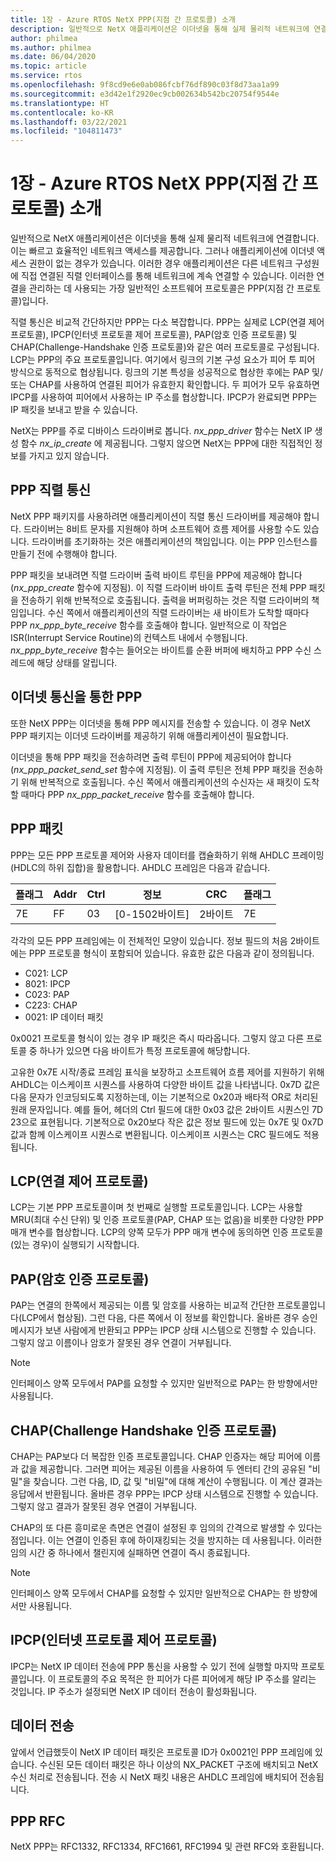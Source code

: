 ```yaml
---
title: 1장 - Azure RTOS NetX PPP(지점 간 프로토콜) 소개
description: 일반적으로 NetX 애플리케이션은 이더넷을 통해 실제 물리적 네트워크에 연결합니다.
author: philmea
ms.author: philmea
ms.date: 06/04/2020
ms.topic: article
ms.service: rtos
ms.openlocfilehash: 9f8cd9e6e0ab086fcbf76df890c03f8d73aa1a99
ms.sourcegitcommit: e3d42e1f2920ec9cb002634b542bc20754f9544e
ms.translationtype: HT
ms.contentlocale: ko-KR
ms.lasthandoff: 03/22/2021
ms.locfileid: "104811473"
---
```

# <a name="chapter-1---introduction-to-the-azure-rtos-netx-point-to-point-protocol-ppp"></a>1장 - Azure RTOS NetX PPP(지점 간 프로토콜) 소개

일반적으로 NetX 애플리케이션은 이더넷을 통해 실제 물리적 네트워크에 연결합니다. 이는 빠르고 효율적인 네트워크 액세스를 제공합니다. 그러나 애플리케이션에 이더넷 액세스 권한이 없는 경우가 있습니다. 이러한 경우 애플리케이션은 다른 네트워크 구성원에 직접 연결된 직렬 인터페이스를 통해 네트워크에 계속 연결할 수 있습니다. 이러한 연결을 관리하는 데 사용되는 가장 일반적인 소프트웨어 프로토콜은 PPP(지점 간 프로토콜)입니다.

직렬 통신은 비교적 간단하지만 PPP는 다소 복잡합니다. PPP는 실제로 LCP(연결 제어 프로토콜), IPCP(인터넷 프로토콜 제어 프로토콜), PAP(암호 인증 프로토콜) 및 CHAP(Challenge-Handshake 인증 프로토콜)와 같은 여러 프로토콜로 구성됩니다. LCP는 PPP의 주요 프로토콜입니다. 여기에서 링크의 기본 구성 요소가 피어 투 피어 방식으로 동적으로 협상됩니다. 링크의 기본 특성을 성공적으로 협상한 후에는 PAP 및/또는 CHAP를 사용하여 연결된 피어가 유효한지 확인합니다. 두 피어가 모두 유효하면 IPCP를 사용하여 피어에서 사용하는 IP 주소를 협상합니다. IPCP가 완료되면 PPP는 IP 패킷을 보내고 받을 수 있습니다.

NetX는 PPP를 주로 디바이스 드라이버로 봅니다. *nx_ppp_driver* 함수는 NetX IP 생성 함수 *nx_ip_create* 에 제공됩니다. 그렇지 않으면 NetX는 PPP에 대한 직접적인 정보를 가지고 있지 않습니다.

## <a name="ppp-serial-communication"></a>PPP 직렬 통신

NetX PPP 패키지를 사용하려면 애플리케이션이 직렬 통신 드라이버를 제공해야 합니다. 드라이버는 8비트 문자를 지원해야 하며 소프트웨어 흐름 제어를 사용할 수도 있습니다. 드라이버를 초기화하는 것은 애플리케이션의 책임입니다. 이는 PPP 인스턴스를 만들기 전에 수행해야 합니다.

PPP 패킷을 보내려면 직렬 드라이버 출력 바이트 루틴을 PPP에 제공해야 합니다(*nx_ppp_create* 함수에 지정됨). 이 직렬 드라이버 바이트 출력 루틴은 전체 PPP 패킷을 전송하기 위해 반복적으로 호출됩니다. 출력을 버퍼링하는 것은 직렬 드라이버의 책임입니다. 수신 쪽에서 애플리케이션의 직렬 드라이버는 새 바이트가 도착할 때마다 PPP *nx_ppp_byte_receive* 함수를 호출해야 합니다. 일반적으로 이 작업은 ISR(Interrupt Service Routine)의 컨텍스트 내에서 수행됩니다. *nx_ppp_byte_receive* 함수는 들어오는 바이트를 순환 버퍼에 배치하고 PPP 수신 스레드에 해당 상태를 알립니다.

## <a name="ppp-over-ethernet-communication"></a>이더넷 통신을 통한 PPP

또한 NetX PPP는 이더넷을 통해 PPP 메시지를 전송할 수 있습니다. 이 경우 NetX PPP 패키지는 이더넷 드라이버를 제공하기 위해 애플리케이션이 필요합니다.

이더넷을 통해 PPP 패킷을 전송하려면 출력 루틴이 PPP에 제공되어야 합니다(*nx_ppp_packet_send_set* 함수에 지정됨). 이 출력 루틴은 전체 PPP 패킷을 전송하기 위해 반복적으로 호출됩니다. 수신 쪽에서 애플리케이션의 수신자는 새 패킷이 도착할 때마다 PPP *nx_ppp_packet_receive* 함수를 호출해야 합니다.

## <a name="ppp-packet"></a>PPP 패킷

PPP는 모든 PPP 프로토콜 제어와 사용자 데이터를 캡슐화하기 위해 AHDLC 프레이밍(HDLC의 하위 집합)을 활용합니다. AHDLC 프레임은 다음과 같습니다.

|**플래그**|**Addr**|**Ctrl**|**정보**|**CRC**|**플래그**|
|--------|--------|--------|---------------|-------|--------|
|7E |FF|03|[0-1502바이트]|2바이트| 7E|

각각의 모든 PPP 프레임에는 이 전체적인 모양이 있습니다. 정보 필드의 처음 2바이트에는 PPP 프로토콜 형식이 포함되어 있습니다. 유효한 값은 다음과 같이 정의됩니다.

- C021:  LCP
- 8021: IPCP
- C023: PAP
- C223: CHAP
- 0021: IP 데이터 패킷

0x0021 프로토콜 형식이 있는 경우 IP 패킷은 즉시 따라옵니다. 그렇지 않고 다른 프로토콜 중 하나가 있으면 다음 바이트가 특정 프로토콜에 해당합니다.

고유한 0x7E 시작/종료 프레임 표식을 보장하고 소프트웨어 흐름 제어를 지원하기 위해 AHDLC는 이스케이프 시퀀스를 사용하여 다양한 바이트 값을 나타냅니다. 0x7D 값은 다음 문자가 인코딩되도록 지정하는데, 이는 기본적으로 0x20과 배타적 OR로 처리된 원래 문자입니다. 예를 들어, 헤더의 Ctrl 필드에 대한 0x03 값은 2바이트 시퀀스인 7D 23으로 표현됩니다. 기본적으로 0x20보다 작은 값은 정보 필드에 있는 0x7E 및 0x7D 값과 함께 이스케이프 시퀀스로 변환됩니다. 이스케이프 시퀀스는 CRC 필드에도 적용됩니다.

## <a name="link-control-protocol-lcp"></a>LCP(연결 제어 프로토콜)

LCP는 기본 PPP 프로토콜이며 첫 번째로 실행할 프로토콜입니다. LCP는 사용할 MRU(최대 수신 단위) 및 인증 프로토콜(PAP, CHAP 또는 없음)을 비롯한 다양한 PPP 매개 변수를 협상합니다. LCP의 양쪽 모두가 PPP 매개 변수에 동의하면 인증 프로토콜(있는 경우)이 실행되기 시작합니다.

## <a name="password-authentication-protocol-pap"></a>PAP(암호 인증 프로토콜)

PAP는 연결의 한쪽에서 제공되는 이름 및 암호를 사용하는 비교적 간단한 프로토콜입니다(LCP에서 협상됨). 그런 다음, 다른 쪽에서 이 정보를 확인합니다. 올바른 경우 승인 메시지가 보낸 사람에게 반환되고 PPP는 IPCP 상태 시스템으로 진행할 수 있습니다. 그렇지 않고 이름이나 암호가 잘못된 경우 연결이 거부됩니다.

>[!NOTE]
> 인터페이스 양쪽 모두에서 PAP를 요청할 수 있지만 일반적으로 PAP는 한 방향에서만 사용됩니다.

## <a name="challenge-handshake-authentication-protocol-chap"></a>CHAP(Challenge Handshake 인증 프로토콜)

CHAP는 PAP보다 더 복잡한 인증 프로토콜입니다. CHAP 인증자는 해당 피어에 이름과 값을 제공합니다. 그러면 피어는 제공된 이름을 사용하여 두 엔터티 간의 공유된 "비밀"을 찾습니다. 그런 다음, ID, 값 및 "비밀"에 대해 계산이 수행됩니다. 이 계산 결과는 응답에서 반환됩니다. 올바른 경우 PPP는 IPCP 상태 시스템으로 진행할 수 있습니다. 그렇지 않고 결과가 잘못된 경우 연결이 거부됩니다.

CHAP의 또 다른 흥미로운 측면은 연결이 설정된 후 임의의 간격으로 발생할 수 있다는 점입니다. 이는 연결이 인증된 후에 하이재킹되는 것을 방지하는 데 사용됩니다. 이러한 임의 시간 중 하나에서 챌린지에 실패하면 연결이 즉시 종료됩니다.

>[!NOTE]
> 인터페이스 양쪽 모두에서 CHAP를 요청할 수 있지만 일반적으로 CHAP는 한 방향에서만 사용됩니다.

## <a name="internet-protocol-control-protocol-ipcp"></a>IPCP(인터넷 프로토콜 제어 프로토콜)

IPCP는 NetX IP 데이터 전송에 PPP 통신을 사용할 수 있기 전에 실행할 마지막 프로토콜입니다. 이 프로토콜의 주요 목적은 한 피어가 다른 피어에게 해당 IP 주소를 알리는 것입니다. IP 주소가 설정되면 NetX IP 데이터 전송이 활성화됩니다.

## <a name="data-transfer"></a>데이터 전송

앞에서 언급했듯이 NetX IP 데이터 패킷은 프로토콜 ID가 0x0021인 PPP 프레임에 있습니다. 수신된 모든 데이터 패킷은 하나 이상의 NX_PACKET 구조에 배치되고 NetX 수신 처리로 전송됩니다. 전송 시 NetX 패킷 내용은 AHDLC 프레임에 배치되어 전송됩니다.

## <a name="ppp-rfcs"></a>PPP RFC

NetX PPP는 RFC1332, RFC1334, RFC1661, RFC1994 및 관련 RFC와 호환됩니다.